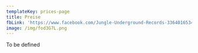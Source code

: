 ```yaml
---
templateKey: prices-page
title: Preise
fbLink: 'https://www.facebook.com/Jungle-Underground-Records-336401653403334/'
image: /img/fod3G7L.png
---
```


To be defined
